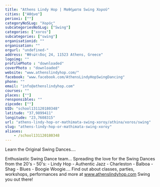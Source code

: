 ```yaml
---
title: "Athens Lindy Hop | Μαθήματα Swing Χορού"
cities: ["Αθήνα"]
perioxi: [""]
categoryNoSLug: "Χορός"
subcategoriesNoSLug: ["Swing"]
categories: ["xoros"]
subcategories: ["swing"]
organisationid: ""
organisation: ""
orgurl: "undefined-"
address: "Φθιώτιδος 24, 11523 Athens, Greece"
logoimg: ""
profilePhoto : "downloaded"
coverPhoto : "downloaded"
website: "www.athenslindyhop.com/"
facebook: "www.facebook.com/AthensLindyHopSwingDancing"
phone: ""
email: "info@athenslindyhop.com"
courses: ""
places: [""]
rensponsibles: ""
zipcode: [""]
UID: "school131120180348"
latitude: "37,9899411"
longitude: "23,7608315"
url: "athens-lindy-hop-or-mathimata-swing-xoroy/athina/xoros/swing"
slug: "athens-lindy-hop-or-mathimata-swing-xoroy"
aliases:
    - /school131120180348
---
```



Learn the Original Swing Dances....

Enthusiastic Swing Dance team... Spreading the love for the Swing Dances from the 20&#39;s - 50&#39;s: - Lindy Hop - Authentic Jazz - Charleston - Balboa - Shag - Blues - Boogie Woogie.... Find out about classes, parties, workshops, performances and more at www.athenslindyhop.com Swing you out there!
